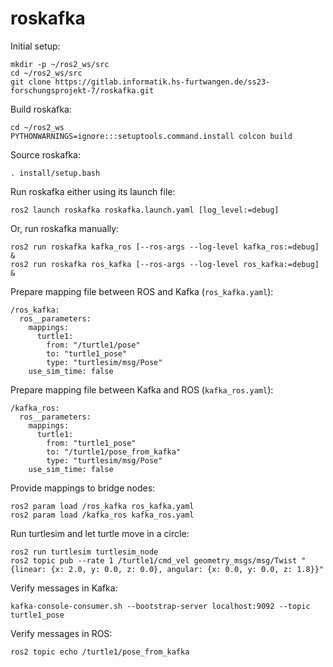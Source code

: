 # roskafka

Initial setup:

    mkdir -p ~/ros2_ws/src
    cd ~/ros2_ws/src
    git clone https://gitlab.informatik.hs-furtwangen.de/ss23-forschungsprojekt-7/roskafka.git

Build roskafka:

    cd ~/ros2_ws
    PYTHONWARNINGS=ignore:::setuptools.command.install colcon build

Source roskafka:

    . install/setup.bash

Run roskafka either using its launch file:

    ros2 launch roskafka roskafka.launch.yaml [log_level:=debug]

Or, run roskafka manually:

    ros2 run roskafka kafka_ros [--ros-args --log-level kafka_ros:=debug] &
    ros2 run roskafka ros_kafka [--ros-args --log-level ros_kafka:=debug] &

Prepare mapping file between ROS and Kafka (`ros_kafka.yaml`):

    /ros_kafka:
      ros__parameters:
        mappings:
          turtle1:
            from: "/turtle1/pose"
            to: "turtle1_pose"
            type: "turtlesim/msg/Pose"
        use_sim_time: false

Prepare mapping file between Kafka and ROS (`kafka_ros.yaml`):

    /kafka_ros:
      ros__parameters:
        mappings:
          turtle1:
            from: "turtle1_pose"
            to: "/turtle1/pose_from_kafka"
            type: "turtlesim/msg/Pose"
        use_sim_time: false

Provide mappings to bridge nodes:

    ros2 param load /ros_kafka ros_kafka.yaml
    ros2 param load /kafka_ros kafka_ros.yaml

Run turtlesim and let turtle move in a circle:

    ros2 run turtlesim turtlesim_node
    ros2 topic pub --rate 1 /turtle1/cmd_vel geometry_msgs/msg/Twist "{linear: {x: 2.0, y: 0.0, z: 0.0}, angular: {x: 0.0, y: 0.0, z: 1.8}}"

Verify messages in Kafka:

    kafka-console-consumer.sh --bootstrap-server localhost:9092 --topic turtle1_pose

Verify messages in ROS:

    ros2 topic echo /turtle1/pose_from_kafka
